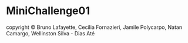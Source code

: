 # MiniChallenge01


copyright © Bruno Lafayette, Cecília Fornazieri, Jamile Polycarpo, Natan Camargo, Wellinston Silva - Dias Até
